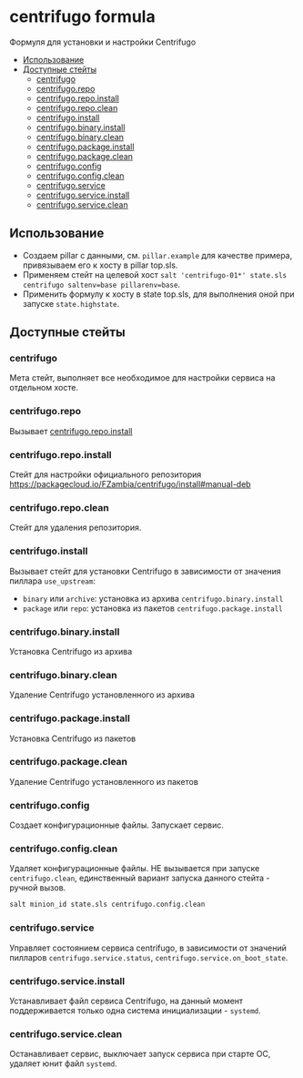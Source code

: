 <!-- omit in toc -->
# centrifugo formula

Формуля для установки и настройки Centrifugo

* [Использование](#использование)
* [Доступные стейты](#доступные-стейты)
  * [centrifugo](#centrifugo)
  * [centrifugo.repo](#centrifugorepo)
  * [centrifugo.repo.install](#centrifugorepoinstall)
  * [centrifugo.repo.clean](#centrifugorepoclean)
  * [centrifugo.install](#centrifugoinstall)
  * [centrifugo.binary.install](#centrifugobinaryinstall)
  * [centrifugo.binary.clean](#centrifugobinaryclean)
  * [centrifugo.package.install](#centrifugopackageinstall)
  * [centrifugo.package.clean](#centrifugopackageclean)
  * [centrifugo.config](#centrifugoconfig)
  * [centrifugo.config.clean](#centrifugoconfigclean)
  * [centrifugo.service](#centrifugoservice)
  * [centrifugo.service.install](#centrifugoserviceinstall)
  * [centrifugo.service.clean](#centrifugoserviceclean)

## Использование

* Создаем pillar с данными, см. `pillar.example` для качестве примера, привязываем его к хосту в pillar top.sls.
* Применяем стейт на целевой хост `salt 'centrifugo-01*' state.sls centrifugo saltenv=base pillarenv=base`.
* Применить формулу к хосту в state top.sls, для выполнения оной при запуске `state.highstate`.

## Доступные стейты

### centrifugo

Мета стейт, выполняет все необходимое для настройки сервиса на отдельном хосте.

### centrifugo.repo

Вызывает [centrifugo.repo.install](#centrifugorepoinstall)

### centrifugo.repo.install

Стейт для настройки официального репозитория <https://packagecloud.io/FZambia/centrifugo/install#manual-deb>

### centrifugo.repo.clean

Стейт для удаления репозитория.

### centrifugo.install

Вызывает стейт для установки Centrifugo в зависимости от значения пиллара `use_upstream`:

* `binary` или `archive`: установка из архива `centrifugo.binary.install`
* `package` или `repo`: установка из пакетов `centrifugo.package.install`

### centrifugo.binary.install

Установка Centrifugo из архива

### centrifugo.binary.clean

Удаление Centrifugo установленного из архива

### centrifugo.package.install

Установка Centrifugo из пакетов

### centrifugo.package.clean

Удаление Centrifugo установленного из пакетов

### centrifugo.config

Создает конфигурационные файлы. Запускает сервис.

### centrifugo.config.clean

Удаляет конфигурационные файлы. НЕ вызывается при запуске `centrifugo.clean`, единственный вариант запуска данного стейта - ручной вызов.

```bash
salt minion_id state.sls centrifugo.config.clean
```

### centrifugo.service

Управляет состоянием сервиса centrifugo, в зависимости от значений пилларов `centrifugo.service.status`, `centrifugo.service.on_boot_state`.

### centrifugo.service.install

Устанавливает файл сервиса Centrifugo, на данный момент поддерживается только одна система инициализации - `systemd`.

### centrifugo.service.clean

Останавливает сервис, выключает запуск сервиса при старте ОС, удаляет юнит файл `systemd`.
